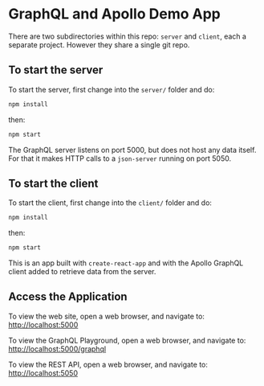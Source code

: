 # GraphQL and Apollo Demo App

There are two subdirectories within this repo: `server` and `client`,
each a separate project. However they share a single git repo.

## To start the server

To start the server, first change into the `server/` folder and do:

```bash
npm install
```

then:

```bash
npm start
```

The GraphQL server listens on port 5000, but does not host any data
itself. For that it makes HTTP calls to a `json-server` running on port 5050.

## To start the client

To start the client, first change into the `client/` folder and do:

```bash
npm install
```

then:

```bash
npm start
```

This is an app built with `create-react-app` and with the
Apollo GraphQL client added to retrieve data from the server.

## Access the Application

To view the web site, open a web browser, and navigate to: <http://localhost:5000>

To view the GraphQL Playground, open a web browser, and navigate to: <http://localhost:5000/graphql>

To view the REST API, open a web browser, and navigate to: <http://localhost:5050>
